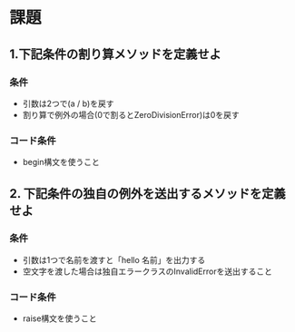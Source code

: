 # 課題

## 1.下記条件の割り算メソッドを定義せよ

### 条件
- 引数は2つで(a / b)を戻す
- 割り算で例外の場合(0で割るとZeroDivisionError)は0を戻す

### コード条件
- begin構文を使うこと

## 2. 下記条件の独自の例外を送出するメソッドを定義せよ

### 条件
- 引数は1つで名前を渡すと「hello 名前」を出力する 
- 空文字を渡した場合は独自エラークラスのInvalidErrorを送出すること

### コード条件
- raise構文を使うこと
